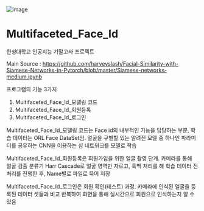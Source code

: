 ![image](https://github.com/rnldkvk123/Multifaceted_Face_Id/assets/56921489/196942c6-996f-493f-8772-870133863561)
# Multifaceted_Face_Id
한성대학교 인공지능 기말고사 프로젝트

Main Source : https://github.com/harveyslash/Facial-Similarity-with-Siamese-Networks-in-Pytorch/blob/master/Siamese-networks-medium.ipynb


프로그램의 기능 3가지
1. Multifaceted_Face_Id_모델링 코드
2. Multifaceted_Face_Id_회원등록
3. Multifaceted_Face_Id_로그인

Multifaceted_Face_Id_모델링 코드는 Face id의 내부적인 기능을 담당하는 부분, 학습 데이터는 ORL Face DataSet임. 얼굴을 구별할 있는 알려진 모델 중 하나인 파라미터를 공유하는 CNN을 이용하는 샴 네트워크를 모델로 학습

Multifaceted_Face_Id_회원등록은 회원가입을 위한 얼굴 촬영 단계. 카메라를 통해 얼굴 검출 분류기 Harr Cascade로 얼굴 영역만 자르고, 흑백 처리를 해 학습 데이터 전처리를 진행한 후, Name별로 파일로 묶어 저장

Multifaceted_Face_Id_로그인은 회원 확인(테스트) 과정. 카메라에 인식된 얼굴을 등록된 데이터 셋들과 비교 반복하여 화면을 통해 실시간으로 회원으로 인식하는지 알 수 있음

